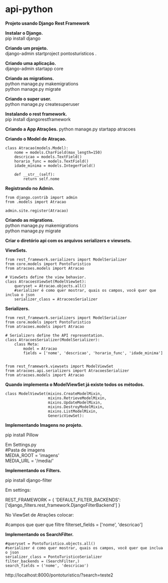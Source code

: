 # api-python
**Projeto usando Django Rest Framework**  

**Instalar o Django.**  
pip install django  


**Criando um projeto.**  
django-admin startproject pontosturisticos .  

**Criando uma aplicação.**  
django-admin startapp core

**Criando as migrations.**  
python manage.py makemigrations  
python manage.py migrate  

**Criando o super user.**  
python manage.py createsuperuser

**Instalando o rest framework.**   
pip install djangorestframework

**Criando a App Atrações.**
python manage.py startapp atracoes

**Criando o Model de Atraçao.**

```
class Atracao(models.Model):
    nome = models.CharField(max_length=150)
    descricao = models.TextField()
    horario_func = models.TextField()
    idade_minima = models.IntegerField()

    def __str__(self):
        return self.nome

```

**Registrando no Admin.**
```
from django.contrib import admin
from .models import Atracao

admin.site.register(Atracao)
```

**Criando as migrations.**  
python manage.py makemigrations  
python manage.py migrate  

**Criar o diretório api com os arquivos serializers e viewsets.** 

**ViewSets.** 

```
from rest_framework.serializers import ModelSerializer
from core.models import PontoTuristico
from atracoes.models import Atracao

# ViewSets define the view behavior.
class AtracoesViewSet(ModelViewSet):
    queryset = Atracao.objects.all()
    #serializer é como quer mostrar, quais os campos, você quer que inclua o json
    serializer_class = AtracoesSerializer
```

**Serializers.**

```
from rest_framework.serializers import ModelSerializer
from core.models import PontoTuristico
from atracoes.models import Atracao

# Serializers define the API representation.
class AtracoesSerializer(ModelSerializer):
    class Meta:
        model = Atracao
        fields = ['nome', 'descricao', 'horario_func', 'idade_minima']
        
        
from rest_framework.viewsets import ModelViewSet
from atracoes.api.serializers import AtracoesSerializer
from atracoes.models import Atracao
```

**Quando implementa o ModelViewSet já existe todos os métodos.**

```
class ModelViewSet(mixins.CreateModelMixin,
                   mixins.RetrieveModelMixin,
                   mixins.UpdateModelMixin,
                   mixins.DestroyModelMixin,
                   mixins.ListModelMixin,
                   GenericViewSet):
```


**Implementando Imagens no projeto.**  

pip install Pillow

Em Settings.py  
#Pasta de imagens  
MEDIA_ROOT = 'imagens'  
MEDIA_URL = '/media/'  


**Implementando os Filters.**  

pip install django-filter  

Em settings:  

REST_FRAMEWORK = {
    'DEFAULT_FILTER_BACKENDS': ['django_filters.rest_framework.DjangoFilterBackend']
}  

No ViewSet de Atrações colocar:

#campos que quer que filtre
filterset_fields = ['nome', 'descricao']


**Implementando os SearchFilter.**  

````
#queryset = PontoTuristico.objects.all()
#serializer é como quer mostrar, quais os campos, você quer que inclua o json
serializer_class = PontoTuristicoSerializer
filter_backends = (SearchFilter,)
search_fields = ('nome', 'descricao')

````

http://localhost:8000/pontoturistico/?search=teste2


    
    









